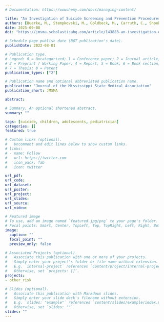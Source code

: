 ```yaml
---
# Documentation: https://wowchemy.com/docs/managing-content/

title: "An Investigation of Suicide Screening and Prevention Procedures Used in Pediatric Offices Across the State of Mississippi"
authors: [Buerke, M., Stempkovski, M., Goldbeck, M., Carruth, C., Shook, J., Weathersby, A.]
date: 2025-09-08
doi: "https://jmsma.scholasticahq.com/article/143883-an-investigation-of-suicide-screening-and-prevention-procedures-used-in-pediatric-offices-across-the-state-of-mississippi"

# Schedule page publish date (NOT publication's date).
publishDate: 2022-08-01

# Publication type.
# Legend: 0 = Uncategorized; 1 = Conference paper; 2 = Journal article;
# 3 = Preprint / Working Paper; 4 = Report; 5 = Book; 6 = Book section;
# 7 = Thesis; 8 = Patent
publication_types: ["2"]

# Publication name and optional abbreviated publication name.
publication: "Journal of the Mississippi State Medical Association"
publication_short: JMSMA

abstract: 

# Summary. An optional shortened abstract.
summary: ""

tags: [suicide, children, adolescents, pediatrician]
categories: []
featured: true

# Custom links (optional).
#   Uncomment and edit lines below to show custom links.
# links:
# - name: Follow
#   url: https://twitter.com
#   icon_pack: fab
#   icon: twitter

url_pdf: 
url_code:
url_dataset:
url_poster:
url_project:
url_slides:
url_source:
url_video:

# Featured image
# To use, add an image named `featured.jpg/png` to your page's folder. 
# Focal points: Smart, Center, TopLeft, Top, TopRight, Left, Right, BottomLeft, Bottom, BottomRight.
image:
  caption: ""
  focal_point: ""
  preview_only: false

# Associated Projects (optional).
#   Associate this publication with one or more of your projects.
#   Simply enter your project's folder or file name without extension.
#   E.g. `internal-project` references `content/project/internal-project/index.md`.
#   Otherwise, set `projects: []`.
projects:
- other_risk

# Slides (optional).
#   Associate this publication with Markdown slides.
#   Simply enter your slide deck's filename without extension.
#   E.g. `slides: "example"` references `content/slides/example/index.md`.
#   Otherwise, set `slides: ""`.
slides: ""
---
```

